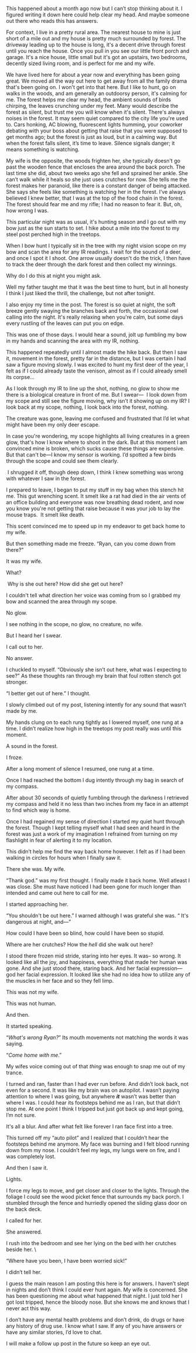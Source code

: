 

This happened about a month ago now but I can’t stop thinking about it. I figured writing it down here could help clear my head. And maybe someone out there who reads this has answers.



For context, I live in a pretty rural area. The nearest house to mine is just short of a mile out and my house is pretty much surrounded by forest. The driveway leading up to the house is long, it's a decent drive through forest until you reach the house. Once you pull in you see our little front porch and garage. It's a nice house, little small but it's got an upstairs, two bedrooms, decently sized living room, and is perfect for me and my wife. 



We have lived here for about a year now and everything has been going great. We moved all the way out here to get away from all the family drama that's been going on. I won't get into that here. But I like to hunt, go on walks in the woods, and am generally an outdoorsy person, it's calming for me. The forest helps me clear my head, the ambient sounds of birds chirping, the leaves crunching under my feet. Many would describe the forest as silent, but trust me you will know when it's silent. There's always noises in the forest. It may seem quiet compared to the city life you're used to. Cars honking, AC blowing, fluorescent lights humming, your coworker debating with your boss about getting that raise that you were supposed to get months ago; but the forest is just as loud, but in a calming way. But when the forest falls silent, it’s time to leave. Silence signals danger; it means something is watching.

My wife is the opposite, the woods frighten her, she typically doesn't go past the wooden fence that encloses the area around the back porch. The last time she did, about two weeks ago she fell and sprained her ankle. She can’t walk while it heals so she just uses crutches for now. She tells me the forest makes her paranoid, like there is a constant danger of being attacked. She says she feels like something is watching her in the forest. I’ve always believed I knew better, that I was at the top of the food chain in the forest. The forest should fear me and my rifle; I had no reason to fear it. But, oh, how wrong I was.



This particular night was as usual, it's hunting season and I go out with my bow just as the sun starts to set. I hike about a mile into the forest to my steel post perched high in the treetops. 

When I bow hunt I typically sit in the tree with my night vision scope on my bow and scan the area for any IR readings. I wait for the sound of a deer, and once I spot it I shoot. One arrow usually doesn't do the trick, I then have to track the deer through the dark forest and then collect my winnings. 

Why do I do this at night you might ask. 

Well my father taught me that it was the best time to hunt, but in all honesty I think I just liked the thrill, the challenge, but not after tonight. 



I also enjoy my time in the post. The forest is so quiet at night, the soft breeze gently swaying the branches back and forth, the occasional owl calling into the night. It's really relaxing when you're calm, but some days every rustling of the leaves can put you on edge. 



This was one of those days. I would hear a sound, jolt up fumbling my bow in my hands and scanning the area with my IR, nothing.

This happened repeatedly until I almost made the hike back. But then I saw it, movement in the forest, pretty far in the distance, but I was certain I had saw a figure moving slowly. I was excited to hunt my first deer of the year, I felt as if I could already taste the venison, almost as if I could already smell its corpse…

As I look through my IR to line up the shot, nothing, no glow to show me there is a biological creature in front of me. But I swear—  I look down from my scope and still see the figure moving, why isn’t it showing up on my IR? I look back at my scope, nothing, I look back into the forest, nothing. 

The creature was gone, leaving me confused and frustrated that I’d let what might have been my only deer escape.

In case you're wondering, my scope highlights all living creatures in a green glow, that's how I know where to shoot in the dark. But at this moment I am convinced mine is broken, which sucks cause these things are expensive. But that can't be—I know my sensor is working. I’d spotted a few birds through the scope and could see them clearly.

 I shrugged it off, though deep down, I think I knew something was wrong with whatever I saw in the forest.

I prepared to leave, I began to put my stuff in my bag when this stench hit me. This gut wrenching scent. It smelt like a rat had died in the air vents of an office building and everyone was now breathing dead rodent, and now you know you're not getting that raise because it was your job to lay the mouse traps.  It smelt like death. 



This scent convinced me to speed up in my endeavor to get back home to my wife.

But then something made me freeze. “Ryan, can you come down from there?”



It was my wife. 



What?



 Why is she out here? How did she get out here?

I couldn't tell what direction her voice was coming from so I grabbed my bow and scanned the area through my scope. 



No glow.



I see nothing in the scope, no glow, no creature, no wife. 

But I heard her I swear. 

  


I call out to her. 



No answer.



I chuckled to myself. “Obviously she isn’t out here, what was I expecting to see?” As these thoughts ran through my brain that foul rotten stench got stronger. 

“I better get out of here.” I thought. 



I slowly climbed out of my post, listening intently for any sound that wasn’t made by me. 

My hands clung on to each rung tightly as I lowered myself, one rung at a time. I didn’t realize how high in the treetops my post really was until this moment. 

A sound in the forest. 

I froze. 

After a long moment of silence I resumed, one rung at a time. 

Once I had reached the bottom I dug intently through my bag in search of my compass. 

After about 30 seconds of quietly fumbling through the darkness I retrieved my compass and held it no less than two inches from my face in an attempt to find which way is home. 



Once I had regained my sense of direction I started my quiet hunt through the forest. Though I kept telling myself what I had seen and heard in the forest was just a work of my imagination I refrained from turning on my flashlight in fear of alerting it to my location. 

This didn’t help me find the way back home however. I felt as if I had been walking in circles for hours when I finally saw it.

There she was. My wife. 

“Thank god.” was my first thought. I finally made it back home. Well atleast I was close. She must have noticed I had been gone for much longer than intended and came out here to call for me.



I started approaching her. 

“You shouldn't be out here.” I warned although I was grateful she was. “ It's dangerous at night, and—” 



How could I have been so blind, how could I have been so stupid. 



Where are her crutches? How the *hell* did she walk out here? 



I stood there frozen mid stride, staring into her eyes. It was– so wrong. It looked like all the joy, and happiness, everything that made her human was gone. And she just stood there, staring back. And her facial expression— god her facial expression. It looked like she had no idea how to utilize any of the muscles in her face and so they fell limp. 



This was not my wife. 



This was not human.

And then. 

It started speaking.

“*What's wrong Ryan?*” Its mouth movements not matching the words it was saying. 

“*Come home with me*.”

My wifes voice coming out of that *thing* was enough to snap me out of my trance. 

I turned and ran, faster than I had ever run before. And didn’t look back, not even for a second. It was like my brain was on autopilot. I wasn’t paying attention to where I was going, but anywhere ***it*** wasn’t was better than where I was. I could hear its footsteps behind me as I ran, but that didn’t stop me. At one point I think I tripped but just got back up and kept going, I’m not sure. 



It's all a blur. And after what felt like forever I ran face first into a tree. 

This turned off my “auto pilot” and I realized that I couldn’t hear the footsteps behind me anymore. My face was burning and I felt blood running down from my nose. I couldn’t feel my legs, my lungs were on fire, and I was completely lost. 

And then I saw it.



Lights.



I force my legs to move, and get closer and closer to the lights. Through the foliage I could see the wood picket fence that surrounds my back porch. I stumbled through the fence and hurriedly opened the sliding glass door on the back deck.  



I called for her.



She answered.



I rush into the bedroom and see her lying on the bed with her crutches beside her. \\

“Where have you been, I have been worried sick!”



I didn’t tell her.



I guess the main reason I am posting this here is for answers. I haven’t slept in nights and don’t think I could ever hunt again. My wife is concerned. She has been questioning me about what happened that night. I just told her I got lost tripped, hence the bloody nose. But she knows me and knows that I never act this way. 



I don’t have any mental health problems and don’t drink, do drugs or have any history of drug use. I know what I saw. If any of you have answers or have any similar stories, I’d love to chat.



I will make a follow up post in the future so keep an eye out. 

